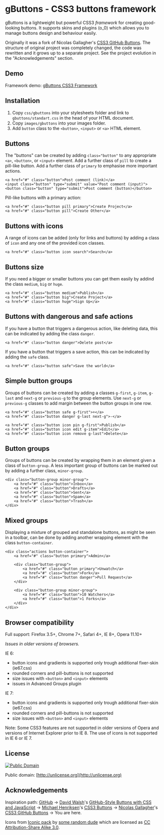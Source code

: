 # gButtons - CSS3 buttons framework #

gButtons is a lightweight but powerful CSS3 *framework* for creating good-looking buttons.
It supports skins and plugins (o_0) which allows you to manage buttons design and behaviour easily.  

Originally it was a fork of Nicolas Gallagher's [CSS3 GitHub Buttons](https://github.com/necolas/css3-github-buttons).
The structure of original project was completely changed, the code was
rewritten and it grows up to a separate project.
See the project evolution in the "Acknowledgements" section.

## Demo ##

Framework demo: [gButtons CSS3 Framework](http://lab.aam.me/gbuttons#demo)

## Installation ##

 1. Copy `css/gbuttons` into your stylesheets folder and link to `gbuttons/standart.css` in the head of your HTML document.
 2. Copy `images/gbuttons` into your images folder.
 3. Add `button` class to the `<button>`, `<input>` or `<a>` HTML element.

## Buttons ##

The "buttons" can be created by adding `class="button"` to any appropriate 
`<a>`, `<button>`, or `<input>` element. Add a further class of `pill` to 
create a pill-like button. Add a further class of `primary` to emphasise 
more important actions.

    <a href="#" class="button">Post comment (link)</a>
    <input class="button" type="submit" value="Post comment (input)">
    <button class="button" type="submit">Post comment (button)</button>

Pill-like buttons with a primary action:

    <a href="#" class="button pill primary">Create Project</a>
    <a href="#" class="button pill">Create Other</a>

## Buttons with icons ##

A range of icons can be added (only for links and buttons) by adding a class 
of `icon` and any one of the provided icon classes.

    <a href="#" class="button icon search">Search</a>

## Buttons size ##

If you need a bigger or smaller buttons you can get them easily by addind the 
class `medium`, `big` or `huge`.

    <a href="#" class="button medium">Publish</a>
    <a href="#" class="button big">Create Project</a>
    <a href="#" class="button huge">Sign Up</a>

## Buttons with dangerous and safe actions ##

If you have a button that triggers a dangerous action, like deleting data, 
this can be indicated by adding the class `danger`.

    <a href="#" class="button danger">Delete post</a>

If you have a button that triggers a save action, this can be indicated by 
adding the `safe` class.

    <a href="#" class="button safe">Save the world</a>

## Simple button groups ##

Groups of buttons can be created by adding a classes 
`g-first`, `g-item`, `g-last` and `next-g` or `previous-g` to the group 
elements. Use `next-g` or `previous-g` classes to add margin between the
button groups in one row.

    <a href="#" class="button safe g-first">+</a>
    <a href="#" class="button danger g-last next-g">-</a>

    <a href="#" class="button icon pin g-first">Publish</a>
    <a href="#" class="button icon edit g-item">Edit</a>
    <a href="#" class="button icon remove g-last">Delete</a>

## Button groups ##

Groups of buttons can be created by wrapping them in an element given a class 
of `button-group`. A less important group of buttons can be marked out by adding 
a further class, `minor-group`.

    <div class="button-group minor-group">
        <a href="#" class="button">Inbox</a>
        <a href="#" class="button">Drafts</a>
        <a href="#" class="button">Sent</a>
        <a href="#" class="button">Spam</a>
        <a href="#" class="button">Trash</a>
    </div>

## Mixed groups ##

Displaying a mixture of grouped and standalone buttons, as might be seen in a 
toolbar, can be done by adding another wrapping element with the class `button-container`.

    <div class="actions button-container">
        <a href="#" class="button primary">Admin</a>

        <div class="button-group">
            <a href="#" class="button primary">Unwatch</a>
            <a href="#" class="button">Fork</a>
            <a href="#" class="button danger">Pull Request</a>
        </div>

        <div class="button-group minor-group">
            <a href="#" class="button">10 Watchers</a>
            <a href="#" class="button">1 Forks</a>
        </div>
    </div>

## Browser compatibility ##

Full support: Firefox 3.5+, Chrome 7+, Safari 4+, IE 8+, Opera 11.10+

*Issues in older versions of browsers.*

IE 6:
+    button icons and gradients is supported only trough additional fixer-skin (ie67.css)
+    rounded corners and pill-buttons is not supported
+    size issues with `<button>` and `<input>` elements
+    issues in Advanced Groups plugin

IE 7:
+    button icons and gradients is supported only trough additional fixer-skin (ie67.css)
+    rounded corners and pill-buttons is not supported
+    size issues with `<button>` and `<input>` elements


Note: Some CSS3 features are not supported in older versions of Opera and 
versions of Internet Explorer prior to IE 8.
The use of icons is not supported in IE 6 or IE 7.

## License ##

<a rel="license" href="http://creativecommons.org/publicdomain/mark/1.0/">
<img src="http://i.creativecommons.org/p/mark/1.0/88x31.png" 
style="border-style: none;" alt="Public Domain" /></a>

Public domain: [http://unlicense.org](http://unlicense.org)

## Acknowledgements ##

Inspiration path:
[GitHub](http://github.com) → [David Walsh](http://davidwalsh.name)'s [GitHub-Style Buttons with CSS and JavaScript](http://davidwalsh.name/github-css) → 
[Michael Henriksen](http://michaelhenriksen.dk)'s [CSS3 Buttons](http://github.com/michenriksen/css3buttons) → 
[Nicolas Gallagher](nicolasgallagher.com)'s [CSS3 GitHub Buttons](https://github.com/necolas/css3-github-buttons) → 
You are here.

Icons from [Iconic pack](http://somerandomdude.com/projects/iconic/) by 
[some random dude](http://somerandomdude.com/) which are licensed as 
[CC Attribution-Share Alike 3.0](http://creativecommons.org/licenses/by-sa/3.0/us/).
